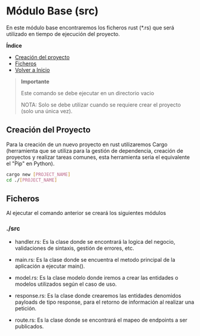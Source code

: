 
# Módulo Base (src)

En este módulo base encontraremos los ficheros rust (*.rs) que será utilizado en tiempo de ejecución del proyecto.

**Índice**
- [Creación del proyecto](#Creacion-del-proyecto)
- [Ficheros](#Ficheros)
- [Volver a Inicio](/knowmadmood-saco-rust-tokio/README.md)

>**Importante**
>
>Este comando se debe ejecutar en un directorio vacio
>
>NOTA: Solo se debe utilizar cuando se requiere crear el proyecto (solo una única vez).

## Creación del Proyecto ##

Para la creación de un nuevo proyecto en rust utilizaremos Cargo (herramienta que se utiliza para la gestión de dependencia, creación de proyectos y realizar tareas comunes, esta herramienta seria el equivalente el "Pip" en Python).

```bash
cargo new [PROJECT_NAME]
cd ./[PROJECT_NAME]
```

## Ficheros
Al ejecutar el comando anterior se creará los siguientes módulos

### ./src ###
- handler.rs: Es la clase donde se encontrará la logica del negocio, validaciones de sintaxis, gestión de errores, etc.

- main.rs: Es la clase donde se encuentra el metodo principal de la aplicación a ejecutar main().

- model.rs: Es la clase modelo donde iremos a crear las entidades o modelos utilizados según el caso de uso.

- response.rs: Es la clase donde crearemos las entidades denomidos payloads de tipo response, para el retorno de información al realizar una petición.

- route.rs: Es la clase donde se encontrará el mapeo de endpoints a ser publicados.

